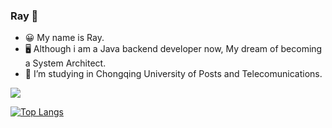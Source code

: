 ### Ray 👋
- 😀 My name is Ray.
- 🖥️ Although i am a Java backend developer now, My dream of becoming a System Architect.
- 🏫 I’m  studying in Chongqing University of Posts and Telecomunications.


<a href="https://github.com/anuraghazra/github-readme-stats">
  <img align="center" src="https://github-readme-stats.vercel.app/api?username=Ray-ux&count_private=true&show_icons=truee&theme=radica" />
</a></br>

[![Top Langs](https://github-readme-stats.vercel.app/api/top-langs/?username=Ray-ux)](https://github.com/anuraghazra/github-readme-stats)





